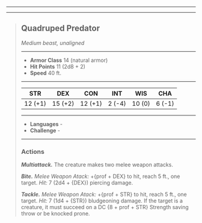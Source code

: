 ___
___
> ## Quadruped Predator
> *Medium beast, unaligned*
> ___
> - **Armor Class** 14 (natural armor)
> - **Hit Points** 11 (2d8 + 2)
> - **Speed** 40 ft.
> ___
> |STR|DEX|CON|INT|WIS|CHA|
> |:---:|:---:|:---:|:---:|:---:|:---:|
> |12 (+1)|15 (+2)|12 (+1)|2 (-4)|10 (0)|6 (-1)|
> ___
> - **Languages** -
> - **Challenge** -
> ___
>
> ### Actions
> ***Multiattack.*** The creature makes two melee weapon attacks.
>
> ***Bite.*** *Melee Weapon Atack:* +{prof + DEX} to hit, reach 5 ft., one target. *Hit:* 7 (2d4 + {DEX}) piercing damage.
>
> ***Tackle.*** *Melee Weapon Atack:* +{prof + STR} to hit, reach 5 ft., one target. *Hit:* 7 (1d4 + {STR}) bludgeoning damage. If the target is a creature, it must succeed on a DC {8 + prof + STR} Strength saving throw or be knocked prone.
